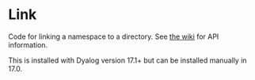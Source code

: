 # Link
Code for linking a namespace to a directory. See [the wiki](https://github.com/abrudz/Link/wiki) for API information.

This is installed with Dyalog version 17.1+ but can be installed manually in 17.0.